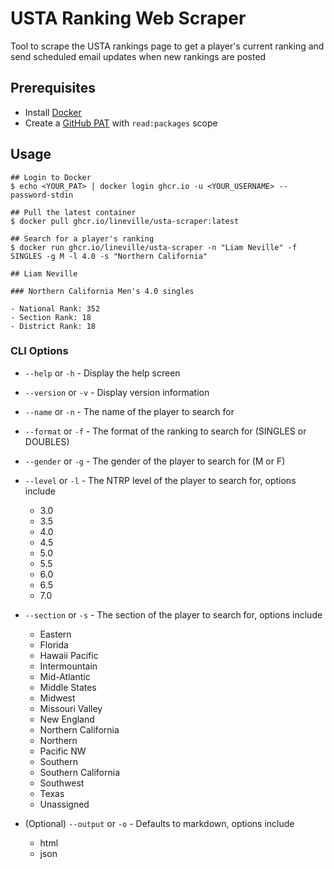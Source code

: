 # USTA Ranking Web Scraper

Tool to scrape the USTA rankings page to get a player's current ranking and send scheduled email updates when new rankings are posted

## Prerequisites

- Install [Docker](https://docs.docker.com/get-docker/)
- Create a [GitHub PAT](https://docs.github.com/en/authentication/keeping-your-account-and-data-secure/creating-a-personal-access-token) with `read:packages` scope

## Usage

```console
## Login to Docker
$ echo <YOUR_PAT> | docker login ghcr.io -u <YOUR_USERNAME> --password-stdin

## Pull the latest container
$ docker pull ghcr.io/lineville/usta-scraper:latest

## Search for a player's ranking
$ docker run ghcr.io/lineville/usta-scraper -n "Liam Neville" -f SINGLES -g M -l 4.0 -s "Northern California"

## Liam Neville

### Northern California Men's 4.0 singles

- National Rank: 352
- Section Rank: 18
- District Rank: 18
```

### CLI Options

- `--help` or `-h` - Display the help screen
- `--version` or `-v` - Display version information
- `--name` or `-n` - The name of the player to search for
- `--format` or `-f` - The format of the ranking to search for (SINGLES or DOUBLES)
- `--gender` or `-g` - The gender of the player to search for (M or F)
- `--level` or `-l` - The NTRP level of the player to search for, options include

  - 3.0
  - 3.5
  - 4.0
  - 4.5
  - 5.0
  - 5.5
  - 6.0
  - 6.5
  - 7.0

- `--section` or `-s` - The section of the player to search for, options include

  - Eastern
  - Florida
  - Hawaii Pacific
  - Intermountain
  - Mid-Atlantic
  - Middle States
  - Midwest
  - Missouri Valley
  - New England
  - Northern California
  - Northern
  - Pacific NW
  - Southern
  - Southern California
  - Southwest
  - Texas
  - Unassigned

- (Optional) `--output` or `-o` - Defaults to markdown, options include
  - html
  - json
